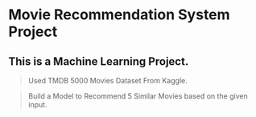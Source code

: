 # Movie Recommendation System Project

## This is a Machine Learning Project.

> Used TMDB 5000 Movies Dataset From Kaggle.

> Build a Model to Recommend 5 Similar Movies based on the given input.

